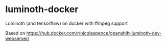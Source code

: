 # luminoth-docker
Luminoth (and tensorflow) on docker with ffmpeg support

Based on https://hub.docker.com/r/nicolaspence/openshift-luminoth-dev-webserver/

